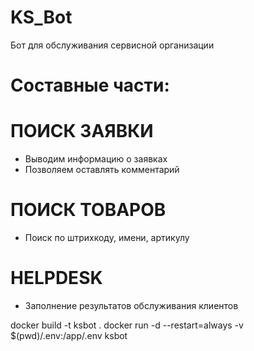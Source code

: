 # KS_Bot
Бот для обслуживания сервисной организации
# Составные части: 

# ПОИСК ЗАЯВКИ
- Выводим информацию о заявках
- Позволяем оставлять комментарий

# ПОИСК ТОВАРОВ
- Поиск по штрихкоду, имени, артикулу

# HELPDESK
- Заполнение результатов обслуживания клиентов

docker build -t ksbot .
docker run -d --restart=always -v $(pwd)/.env:/app/.env ksbot